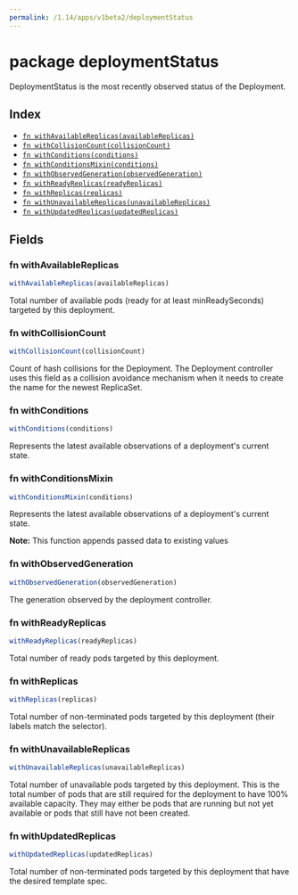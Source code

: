 ```yaml
---
permalink: /1.14/apps/v1beta2/deploymentStatus
---
```


# package deploymentStatus

DeploymentStatus is the most recently observed status of the Deployment.

## Index

* [`fn withAvailableReplicas(availableReplicas)`](#fn-withavailablereplicas)
* [`fn withCollisionCount(collisionCount)`](#fn-withcollisioncount)
* [`fn withConditions(conditions)`](#fn-withconditions)
* [`fn withConditionsMixin(conditions)`](#fn-withconditionsmixin)
* [`fn withObservedGeneration(observedGeneration)`](#fn-withobservedgeneration)
* [`fn withReadyReplicas(readyReplicas)`](#fn-withreadyreplicas)
* [`fn withReplicas(replicas)`](#fn-withreplicas)
* [`fn withUnavailableReplicas(unavailableReplicas)`](#fn-withunavailablereplicas)
* [`fn withUpdatedReplicas(updatedReplicas)`](#fn-withupdatedreplicas)

## Fields

### fn withAvailableReplicas

```ts
withAvailableReplicas(availableReplicas)
```

Total number of available pods (ready for at least minReadySeconds) targeted by this deployment.

### fn withCollisionCount

```ts
withCollisionCount(collisionCount)
```

Count of hash collisions for the Deployment. The Deployment controller uses this field as a collision avoidance mechanism when it needs to create the name for the newest ReplicaSet.

### fn withConditions

```ts
withConditions(conditions)
```

Represents the latest available observations of a deployment's current state.

### fn withConditionsMixin

```ts
withConditionsMixin(conditions)
```

Represents the latest available observations of a deployment's current state.

**Note:** This function appends passed data to existing values

### fn withObservedGeneration

```ts
withObservedGeneration(observedGeneration)
```

The generation observed by the deployment controller.

### fn withReadyReplicas

```ts
withReadyReplicas(readyReplicas)
```

Total number of ready pods targeted by this deployment.

### fn withReplicas

```ts
withReplicas(replicas)
```

Total number of non-terminated pods targeted by this deployment (their labels match the selector).

### fn withUnavailableReplicas

```ts
withUnavailableReplicas(unavailableReplicas)
```

Total number of unavailable pods targeted by this deployment. This is the total number of pods that are still required for the deployment to have 100% available capacity. They may either be pods that are running but not yet available or pods that still have not been created.

### fn withUpdatedReplicas

```ts
withUpdatedReplicas(updatedReplicas)
```

Total number of non-terminated pods targeted by this deployment that have the desired template spec.
